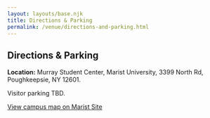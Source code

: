 ```yaml
---
layout: layouts/base.njk
title: Directions & Parking
permalink: /venue/directions-and-parking.html
---  
```


<h2>Directions & Parking</h2>
<p><strong>Location:</strong> Murray Student Center, Marist University, 3399 North Rd, Poughkeepsie, NY 12601.</p>
<p>Visitor parking TBD.</p>
<p><a class="btn btn-outline" href="{{ links.map_url }}">View campus map on Marist Site</a></p>